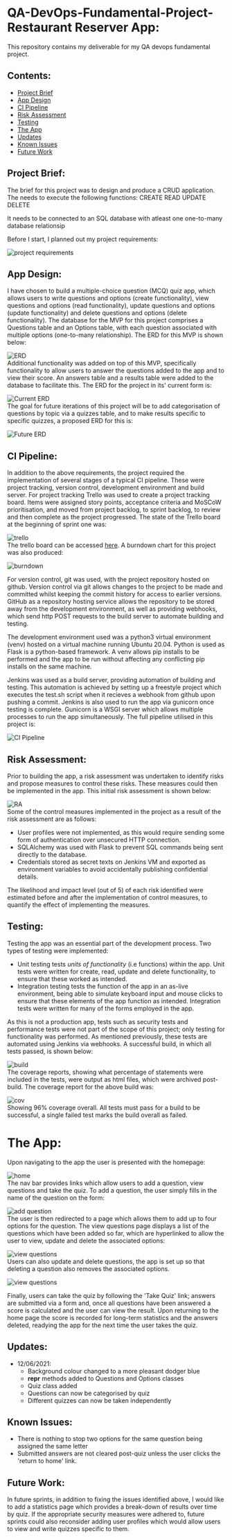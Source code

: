 # QA-DevOps-Fundamental-Project- Restaurant Reserver App:

This repository contains my deliverable for my QA devops fundamental project.

## Contents:

- [Project Brief](#Project-Brief)
- [App Design](#App-Design)
- [CI Pipeline](#CI-Pipeline)
- [Risk Assessment](#Risk-Assessment)
- [Testing](#Testing)
- [The App](#The-App)
- [Updates](#Updates)
- [Known Issues](#Known-Issues)
- [Future Work](#Future-Work)

## Project Brief:

The brief for this project was to design and produce a CRUD application. The needs to execute the following functions:
CREATE
READ
UPDATE
DELETE

It needs to be connected to an SQL database with atleast one one-to-many database relationsip

Before I start, I planned out my project requirements:

![project requirements](<https://github.com/agray998/QA-DevOps-Fundamental-Project/blob/main/figures/app%20diagram%20(1).png>)

## App Design:

I have chosen to build a multiple-choice question (MCQ) quiz app, which allows users to write questions and options (create functionality), view questions and options (read functionality), update questions and options (update functionality) and delete questions and options (delete functionality). The database for the MVP for this project comprises a Questions table and an Options table, with each question associated with multiple options (one-to-many relationship). The ERD for this MVP is shown below:

![ERD](https://github.com/agray998/QA-DevOps-Fundamental-Project/blob/main/figures/ProjectMVPERD.png)  
Additional functionality was added on top of this MVP, specifically functionality to allow users to answer the questions added to the app and to view their score. An answers table and a results table were added to the database to facilitate this. The ERD for the project in its' current form is:

![Current ERD](https://github.com/agray998/QA-DevOps-Fundamental-Project/blob/main/figures/ProjectERDcurrent.png)  
The goal for future iterations of this project will be to add categorisation of questions by topic via a quizzes table, and to make results specific to specific quizzes, a proposed ERD for this is:

![Future ERD](https://github.com/agray998/QA-DevOps-Fundamental-Project/blob/main/figures/ProjectERDfuture2.png)

## CI Pipeline:

In addition to the above requirements, the project required the implementation of several stages of a typical CI pipeline. These were project tracking, version control, development environment and build server. For project tracking Trello was used to create a project tracking board. Items were assigned story points, acceptance criteria and MoSCoW prioritisation, and moved from project backlog, to sprint backlog, to review and then complete as the project progressed. The state of the Trello board at the beginning of sprint one was:

![trello](https://github.com/agray998/QA-DevOps-Fundamental-Project/blob/main/figures/trelloboard.png)  
The trello board can be accessed [here](https://trello.com/b/KMCaNgMA/fundamental-project). A burndown chart for this project was also produced:

![burndown](https://github.com/agray998/QA-DevOps-Fundamental-Project/blob/main/figures/burndown.png)

For version control, git was used, with the project repository hosted on github. Version control via git allows changes to the project to be made and committed whilst keeping the commit history for access to earlier versions. GitHub as a repository hosting service allows the repository to be stored away from the development environment, as well as providing webhooks, which send http POST requests to the build server to automate building and testing.

The development environment used was a python3 virtual environment (venv) hosted on a virtual machine running Ubuntu 20.04. Python is used as Flask is a python-based framework. A venv allows pip installs to be performed and the app to be run without affecting any conflicting pip installs on the same machine.

Jenkins was used as a build server, providing automation of building and testing. This automation is achieved by setting up a freestyle project which executes the test.sh script when it recieves a webhook from github upon pushing a commit. Jenkins is also used to run the app via gunicorn once testing is complete. Gunicorn is a WSGI server which allows multiple processes to run the app simultaneously. The full pipeline utilised in this project is:

![CI Pipeline](https://github.com/agray998/QA-DevOps-Fundamental-Project/blob/main/figures/projCI.png)

## Risk Assessment:

Prior to building the app, a risk assessment was undertaken to identify risks and propose measures to control these risks. These measures could then be implemented in the app. This initial risk assessment is shown below:

![RA](https://github.com/agray998/QA-DevOps-Fundamental-Project/blob/main/figures/project%20RA.png)  
Some of the control measures implemented in the project as a result of the risk assessment are as follows:

- User profiles were not implemented, as this would require sending some form of authentication over unsecured HTTP connection.
- SQLAlchemy was used with Flask to prevent SQL commands being sent directly to the database.
- Credentials stored as secret texts on Jenkins VM and exported as environment variables to avoid accidentally publishing confidential details.

The likelihood and impact level (out of 5) of each risk identified were estimated before and after the implementation of control measures, to quantify the effect of implementing the measures.

## Testing:

Testing the app was an essential part of the development process. Two types of testing were implemented:

- Unit testing tests _units of functionality_ (i.e functions) within the app. Unit tests were written for create, read, update and delete functionality, to ensure that these worked as intended.
- Integration testing tests the function of the app in an as-live environment, being able to simulate keyboard input and mouse clicks to ensure that these elements of the app function as intended. Integration tests were written for many of the forms employed in the app.

As this is not a production app, tests such as security tests and performance tests were not part of the scope of this project; only testing for functionality was performed. As mentioned previously, these tests are automated using Jenkins via webhooks. A successful build, in which all tests passed, is shown below:

![build](https://github.com/agray998/QA-DevOps-Fundamental-Project/blob/main/figures/tests%20run%2016-05.png)  
The coverage reports, showing what percentage of statements were included in the tests, were output as html files, which were archived post-build. The coverage report for the above build was:

![cov](https://github.com/agray998/QA-DevOps-Fundamental-Project/blob/main/figures/covreport%2016-05.png)  
Showing 96% coverage overall. All tests must pass for a build to be successful, a single failed test marks the build overall as failed.

# The App:

Upon navigating to the app the user is presented with the homepage:

![home](https://github.com/agray998/QA-DevOps-Fundamental-Project/blob/main/figures/homepage.png)  
The nav bar provides links which allow users to add a question, view questions and take the quiz. To add a question, the user simply fills in the name of the question on the form:

![add question](https://github.com/agray998/QA-DevOps-Fundamental-Project/blob/main/figures/addq.png)  
The user is then redirected to a page which allows them to add up to four options for the question. The view questions page displays a list of the questions which have been added so far, which are hyperlinked to allow the user to view, update and delete the associated options:

![view questions](https://github.com/agray998/QA-DevOps-Fundamental-Project/blob/main/figures/viewqos.png)  
Users can also update and delete questions, the app is set up so that deleting a question also removes the associated options.

![view questions](https://github.com/agray998/QA-DevOps-Fundamental-Project/blob/main/figures/viewqs.png)

Finally, users can take the quiz by following the 'Take Quiz' link; answers are submitted via a form and, once all questions have been answered a score is calculated and the user can view the result. Upon returning to the home page the score is recorded for long-term statistics and the answers deleted, readying the app for the next time the user takes the quiz.

## Updates:

- 12/06/2021:
  - Background colour changed to a more pleasant dodger blue
  - **repr** methods added to Questions and Options classes
  - Quiz class added
  - Questions can now be categorised by quiz
  - Different quizzes can now be taken independently

## Known Issues:

- There is nothing to stop two options for the same question being assigned the same letter
- Submitted answers are not cleared post-quiz unless the user clicks the 'return to home' link.

## Future Work:

In future sprints, in addition to fixing the issues identified above, I would like to add a statistics page which provides a break-down of results over time by quiz. If the appropriate security measures were adhered to, future sprints could also reconsider adding user profiles which would allow users to view and write quizzes specific to them.
